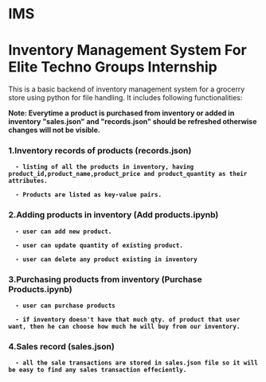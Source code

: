 # IMS
# Inventory Management System For Elite Techno Groups Internship

This is a basic backend of inventory management system for a grocerry store using python for file handling. It includes following functionalities:

<b>Note: Everytime a product is purchased from inventory or added in inventory  "sales.json" and "records.json" should be refreshed otherwise changes will not be visible.<b/>

###  1.Inventory records of products (records.json)

      - listing of all the products in inventory, having product_id,product_name,product_price and product_quantity as their attributes.
      
      - Products are listed as key-value pairs.

###  2.Adding products in inventory (Add products.ipynb)

      - user can add new product.
      
      - user can update quantity of existing product.
      
      - user can delete any product existing in inventory
      
###  3.Purchasing products from inventory (Purchase Products.ipynb)

      - user can purchase products
      
      - if inventory doesn't have that much qty. of product that user want, then he can choose how much he will buy from our inventory.
   
###  4.Sales record (sales.json)

      - all the sale transactions are stored in sales.json file so it will be easy to find any sales transaction effeciently.
      
      
